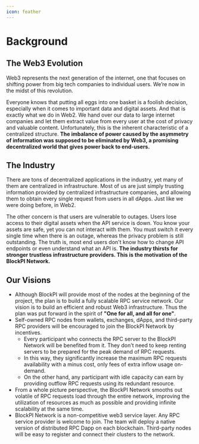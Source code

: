 ```yaml
---
icon: feather
---
```


# Background

## The Web3 Evolution

Web3 represents the next generation of the internet, one that focuses on shifting power from big tech companies to individual users. We’re now in the midst of this revolution.&#x20;

Everyone knows that putting all eggs into one basket is a foolish decision, especially when it comes to important data and digital assets. And that is exactly what we do in Web2. We hand over our data to large internet companies and let them extract value from every user at the cost of privacy and valuable content. Unfortunately, this is the inherent characteristic of a centralized structure. **The imbalance of power caused by the asymmetry of information was supposed to be eliminated by Web3, a promising decentralized world that gives power back to end-users.**&#x20;

## The Industry

There are tons of decentralized applications in the industry, yet many of them are centralized in infrastructure. Most of us are just simply trusting information provided by centralized infrastructure companies, and allowing them to obtain every single request from users in all dApps. Just like we were doing before, in Web2.

The other concern is that users are vulnerable to outages. Users lose access to their digital assets when the API service is down. You know your assets are safe, yet you can not interact with them. You must switch it every single time when there is an outage, whereas the privacy problem is still outstanding. The truth is, most end users don't know how to change API endpoints or even understand what an API is. **The industry thirsts for stronger trustless infrastructure providers. This is the motivation of the BlockPI Network.**&#x20;

## Our Visions

* Although BlockPI will provide most of the nodes at the beginning of the project, the plan is to build a fully scalable RPC service network. Our vision is to build an efficient and robust Web3 infrastructure. Thus the plan was put forward in the spirit of **"One for all, and all for one"**.&#x20;
* Self-owned RPC nodes from wallets, exchanges, dApps, and third-party RPC providers will be encouraged to join the BlockPI Network by incentives.
  * Every participant who connects the RPC server to the BlockPI Network will be benefited from it. They don't need to keep renting servers to be prepared for the peak demand of RPC requests.&#x20;
  * In this way, they significantly increase the maximum RPC requests availability with a minus cost, only fees of extra inflow usage on-demand.&#x20;
  * On the other hand, any participant with idle capacity can earn by providing outflow RPC requests using its redundant resource.&#x20;
* From a whole picture perspective, the BlockPI Network smooths out volatile of RPC requests load through the entire network, improving the utilization of resources as much as possible and providing infinite scalability at the same time.
* BlockPI Network is a non-competitive web3 service layer. Any RPC service provider is welcome to join. The team will deploy a native version of distributed RPC Dapp on each blockchain. Third-party nodes will be easy to register and connect their clusters to the network.&#x20;
